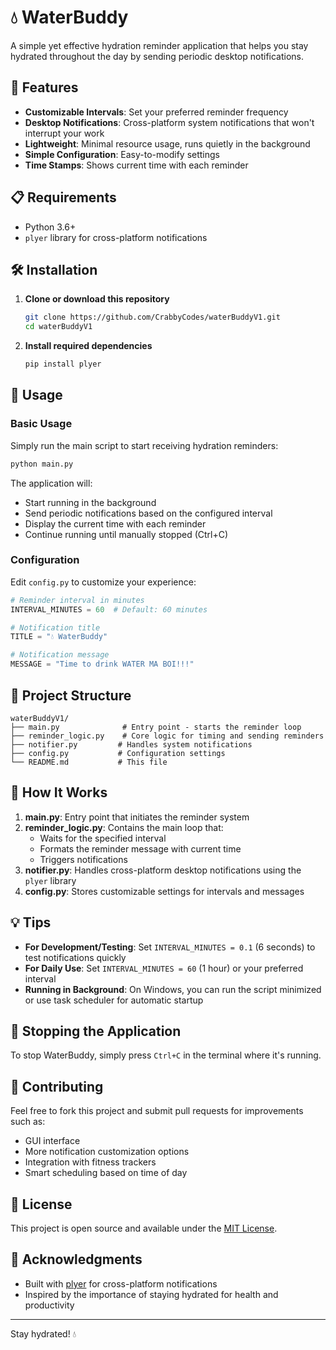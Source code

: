 # 💧 WaterBuddy

A simple yet effective hydration reminder application that helps you stay hydrated throughout the day by sending periodic desktop notifications.

## 🚀 Features

- **Customizable Intervals**: Set your preferred reminder frequency
- **Desktop Notifications**: Cross-platform system notifications that won't interrupt your work
- **Lightweight**: Minimal resource usage, runs quietly in the background
- **Simple Configuration**: Easy-to-modify settings
- **Time Stamps**: Shows current time with each reminder

## 📋 Requirements

- Python 3.6+
- `plyer` library for cross-platform notifications

## 🛠️ Installation

1. **Clone or download this repository**
   ```bash
   git clone https://github.com/CrabbyCodes/waterBuddyV1.git
   cd waterBuddyV1
   ```

2. **Install required dependencies**
   ```bash
   pip install plyer
   ```

## 🎯 Usage

### Basic Usage
Simply run the main script to start receiving hydration reminders:

```bash
python main.py
```

The application will:
- Start running in the background
- Send periodic notifications based on the configured interval
- Display the current time with each reminder
- Continue running until manually stopped (Ctrl+C)

### Configuration

Edit `config.py` to customize your experience:

```python
# Reminder interval in minutes
INTERVAL_MINUTES = 60  # Default: 60 minutes

# Notification title
TITLE = "💧 WaterBuddy"

# Notification message
MESSAGE = "Time to drink WATER MA BOI!!!"
```

## 📁 Project Structure

```
waterBuddyV1/
├── main.py              # Entry point - starts the reminder loop
├── reminder_logic.py    # Core logic for timing and sending reminders
├── notifier.py         # Handles system notifications
├── config.py           # Configuration settings
└── README.md           # This file
```

## 🔧 How It Works

1. **main.py**: Entry point that initiates the reminder system
2. **reminder_logic.py**: Contains the main loop that:
   - Waits for the specified interval
   - Formats the reminder message with current time
   - Triggers notifications
3. **notifier.py**: Handles cross-platform desktop notifications using the `plyer` library
4. **config.py**: Stores customizable settings for intervals and messages

## 💡 Tips

- **For Development/Testing**: Set `INTERVAL_MINUTES = 0.1` (6 seconds) to test notifications quickly
- **For Daily Use**: Set `INTERVAL_MINUTES = 60` (1 hour) or your preferred interval
- **Running in Background**: On Windows, you can run the script minimized or use task scheduler for automatic startup

## 🛑 Stopping the Application

To stop WaterBuddy, simply press `Ctrl+C` in the terminal where it's running.

## 🤝 Contributing

Feel free to fork this project and submit pull requests for improvements such as:
- GUI interface
- More notification customization options
- Integration with fitness trackers
- Smart scheduling based on time of day

## 📝 License

This project is open source and available under the [MIT License](LICENSE).

## 🙏 Acknowledgments

- Built with [plyer](https://github.com/kivy/plyer) for cross-platform notifications
- Inspired by the importance of staying hydrated for health and productivity

---

Stay hydrated! 💧
